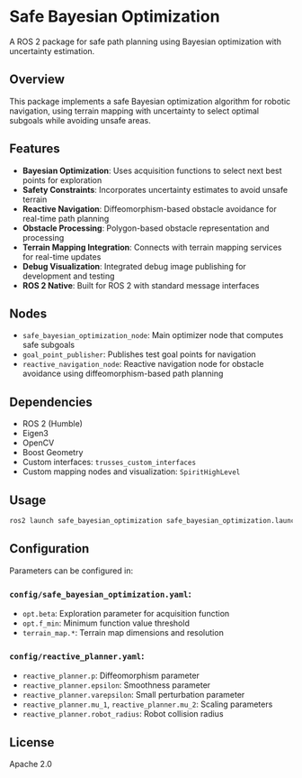 # Safe Bayesian Optimization

A ROS 2 package for safe path planning using Bayesian optimization with uncertainty estimation.

## Overview

This package implements a safe Bayesian optimization algorithm for robotic navigation, using terrain mapping with uncertainty to select optimal subgoals while avoiding unsafe areas.

## Features

- **Bayesian Optimization**: Uses acquisition functions to select next best points for exploration
- **Safety Constraints**: Incorporates uncertainty estimates to avoid unsafe terrain
- **Reactive Navigation**: Diffeomorphism-based obstacle avoidance for real-time path planning
- **Obstacle Processing**: Polygon-based obstacle representation and processing
- **Terrain Mapping Integration**: Connects with terrain mapping services for real-time updates
- **Debug Visualization**: Integrated debug image publishing for development and testing
- **ROS 2 Native**: Built for ROS 2 with standard message interfaces

## Nodes

- `safe_bayesian_optimization_node`: Main optimizer node that computes safe subgoals
- `goal_point_publisher`: Publishes test goal points for navigation
- `reactive_navigation_node`: Reactive navigation node for obstacle avoidance using diffeomorphism-based path planning

## Dependencies

- ROS 2 (Humble)
- Eigen3
- OpenCV
- Boost Geometry
- Custom interfaces: `trusses_custom_interfaces`
- Custom mapping nodes and visualization: `SpiritHighLevel`

## Usage

```bash
ros2 launch safe_bayesian_optimization safe_bayesian_optimization.launch.py
```

## Configuration

Parameters can be configured in:

### `config/safe_bayesian_optimization.yaml`:
- `opt.beta`: Exploration parameter for acquisition function
- `opt.f_min`: Minimum function value threshold
- `terrain_map.*`: Terrain map dimensions and resolution

### `config/reactive_planner.yaml`:
- `reactive_planner.p`: Diffeomorphism parameter
- `reactive_planner.epsilon`: Smoothness parameter
- `reactive_planner.varepsilon`: Small perturbation parameter
- `reactive_planner.mu_1`, `reactive_planner.mu_2`: Scaling parameters
- `reactive_planner.robot_radius`: Robot collision radius

## License

Apache 2.0

